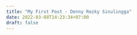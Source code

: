 ```yaml
---
title: "My First Post - Denny Rezky Sinulingga"
date: 2022-03-08T14:23:34+07:00
draft: false
---
```


